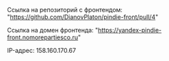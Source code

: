 Ссылка на репозиторий с фронтендом: "https://github.com/DianovPlaton/pindie-front/pull/4"

Ссылка на домен фронтенда: "https://yandex-pindie-front.nomorepartiesco.ru"

IP-адрес: 158.160.170.67